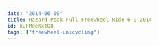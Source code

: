 ```yaml
---
date: "2014-06-09"
title: Hazard Peak Full Freewheel Ride 6-9-2014
id: kuFMqeKxtO8
tags: ["freewheel-unicycling"]
---
```


